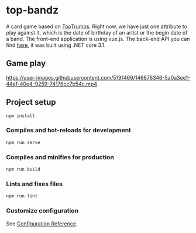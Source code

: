 # top-bandz
A card game based on [TopTrumps](https://toptrumps.us/). Right now, we have just one attribute to play against it, which is the date of birthday of an artist or the begin date of a band. The front-end application is using vue.js. The back-end API you can find [here](https://github.com/musictrumps/music-trumps), it was built using .NET core 3.1.

## Game play

https://user-images.githubusercontent.com/5191469/146676346-5a0a3ee1-44af-40e4-9259-74176cc7b54c.mp4

## Project setup

```
npm install
```

### Compiles and hot-reloads for development
```
npm run serve
```

### Compiles and minifies for production
```
npm run build
```

### Lints and fixes files
```
npm run lint
```

### Customize configuration
See [Configuration Reference](https://cli.vuejs.org/config/).
